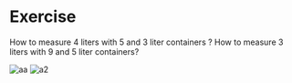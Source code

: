 # Exercise

How to measure 4 liters with 5 and 3 liter containers ?
How to measure 3 liters with 9 and 5 liter containers?

![aa](https://user-images.githubusercontent.com/77548138/219884270-0ddf011b-6fbc-498e-863b-d34e0357274b.png)
![a2](https://user-images.githubusercontent.com/77548138/219884274-9d692587-0d32-4b3f-8f62-c18a632eeb85.png)

